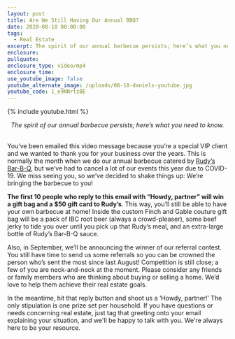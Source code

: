 ```yaml
---
layout: post
title: Are We Still Having Our Annual BBQ?
date: 2020-08-18 00:00:00
tags:
  - Real Estate
excerpt: The spirit of our annual barbecue persists; here’s what you need to know.
enclosure:
pullquote:
enclosure_type: video/mp4
enclosure_time:
use_youtube_image: false
youtube_alternate_image: /uploads/08-18-daniels-youtube.jpg
youtube_code: 1_e9NNrtzBE
---
```


{% include youtube.html %}

<center><em>The spirit of our annual barbecue persists; here&rsquo;s what you need to know.</em></center>

<br>You’ve been emailed this video message because you’re a special VIP client and we wanted to thank you for your business over the years. This is normally the month when we do our annual barbecue catered by <u><a target="_blank" rel="noopener" href="https://rudysbbq.com/location/detail/colorado-springs-co">Rudy&rsquo;s Bar-B-Q</a></u>, but we’ve had to cancel a lot of our events this year due to COVID-19. We miss seeing you, so we’ve decided to shake things up: We’re bringing the barbecue to you\!

**The first 10 people who reply to this email with “Howdy, partner” will win a gift bag and a $50 gift card to Rudy’s**. This way, you’ll still be able to have your own barbecue at home\! Inside the custom Finch and Gable couture gift bag will be a pack of IBC root beer (always a crowd-pleaser), some beef jerky to tide you over until you pick up that Rudy’s meal, and an extra-large bottle of Rudy’s Bar-B-Q sauce.

Also, in September, we’ll be announcing the winner of our referral contest. You still have time to send us some referrals so you can be crowned the person who’s sent the most since last August\! Competition is still close; a few of you are neck-and-neck at the moment. Please consider any friends or family members who are thinking about buying or selling a home. We’d love to help them achieve their real estate goals.

In the meantime, hit that reply button and shoot us a ‘Howdy, partner\!’ The only stipulation is one prize set per household. If you have questions or needs concerning real estate, just tag that greeting onto your email explaining your situation, and we'll be happy to talk with you. We're always here to be your resource.